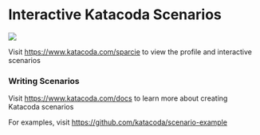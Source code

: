# Interactive Katacoda Scenarios

[![](http://shields.katacoda.com/katacoda/sparcie/count.svg)](https://www.katacoda.com/sparcie "Get your profile on Katacoda.com")

Visit https://www.katacoda.com/sparcie to view the profile and interactive scenarios

### Writing Scenarios
Visit https://www.katacoda.com/docs to learn more about creating Katacoda scenarios

For examples, visit https://github.com/katacoda/scenario-example
